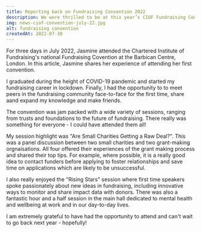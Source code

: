 ```yaml
---
title: Reporting back on Fundraising Convention 2022
description: We were thrilled to be at this year’s CIOF Fundraising Convention – the first in-person meeting since COVID-19 pandemic! 
img: news-ciof-convention-july-22.jpg
alt: fundraising convention
createdAt: 2022-07-30
---
```


For three days in July 2022, Jasmine attended the Chartered Institute of Fundraising's national Fundraising Covention at the Barbican Centre, London. In this article, Jasmine shares her experience of attending her first convention.

I graduated during the height of COVID-19 pandemic and started my fundraising career in lockdown. Finally, I had the opportunity to to meet peers in the fundraising community face-to-face for the first time, share aand expand my knowledge and make friends.

The convention was jam packed with a wide variety of sessions, ranging from trusts and foundations to the future of fundraising. There really was something for everyone - I could have attended them all!

My session highlight was "Are Small Charities Getting a Raw Deal?". This was a panel discussion between two small charities and two grant-making orgnaisations. All four offered their experiences of the grant making process and shared their top tips. For example, where possible, it is a really good idea to contact funders before applying to foster relationships and save time on applications which are likely to be unsuccessful.

I also really enjoyed the "Rising Stars" session where first time speakers spoke passionately about new ideas in fundraising, including innovative ways to monitor and share impact data with donors. There was also a fantastic hour and a half session in the main hall dedicated to mental health and wellbeing at work and in our day-to-day lives.

I am extremely grateful to have had the opportunity to attend and can't wait to go back next year - hopefully!
